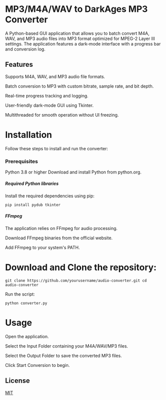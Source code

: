 # MP3/M4A/WAV to DarkAges MP3 Converter

A Python-based GUI application that allows you to batch convert M4A, WAV, and MP3 audio files into MP3 format optimized for MPEG-2 Layer III settings. The application features a dark-mode interface with a progress bar and conversion log.

## Features

Supports M4A, WAV, and MP3 audio file formats. 

Batch conversion to MP3 with custom bitrate, sample rate, and bit depth. 

Real-time progress tracking and logging. 

User-friendly dark-mode GUI using Tkinter.

Multithreaded for smooth operation without UI freezing.


# Installation 

Follow these steps to install and run the converter:

### Prerequisites

Python 3.8 or higher Download and install Python from python.org. 

##### Required Python libraries 

Install the required dependencies using pip: 

```pip install pydub tkinter``` 

##### FFmpeg 

The application relies on FFmpeg for audio processing.

Download FFmpeg binaries from the official website. 

Add FFmpeg to your system's PATH.

# Download and Clone the repository:

```git clone https://github.com/yourusername/audio-converter.git cd audio-converter``` 

Run the script:

````python converter.py````

# Usage 

Open the application. 

Select the Input Folder containing your M4A/WAV/MP3 files. 

Select the Output Folder to save the converted MP3 files. 

Click Start Conversion to begin.

## License

[MIT](https://choosealicense.com/licenses/mit/)
